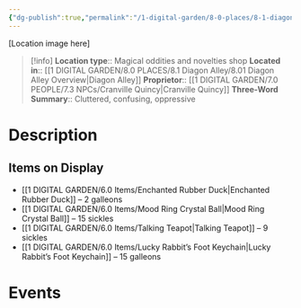 ```yaml
---
{"dg-publish":true,"permalink":"/1-digital-garden/8-0-places/8-1-diagon-alley/8-1-33-cranville-quincy-s-magical-eclectobilia/","tags":["#place","diagon-alley","shop"]}
---
```


[Location image here]
>[!info]
>**Location type**::  Magical oddities and novelties shop
>**Located in**:: [[1 DIGITAL GARDEN/8.0 PLACES/8.1 Diagon Alley/8.01 Diagon Alley Overview\|Diagon Alley]]
>**Proprietor**:: [[1 DIGITAL GARDEN/7.0 PEOPLE/7.3 NPCs/Cranville Quincy\|Cranville Quincy]]
>**Three-Word Summary**:: Cluttered, confusing, oppressive 

# Description


## Items on Display

- [[1 DIGITAL GARDEN/6.0 Items/Enchanted Rubber Duck\|Enchanted Rubber Duck]] – 2 galleons
- [[1 DIGITAL GARDEN/6.0 Items/Mood Ring Crystal Ball\|Mood Ring Crystal Ball]] – 15 sickles
- [[1 DIGITAL GARDEN/6.0 Items/Talking Teapot\|Talking Teapot]] – 9 sickles
- [[1 DIGITAL GARDEN/6.0 Items/Lucky Rabbit’s Foot Keychain\|Lucky Rabbit’s Foot Keychain]] – 15 galleons

# Events


